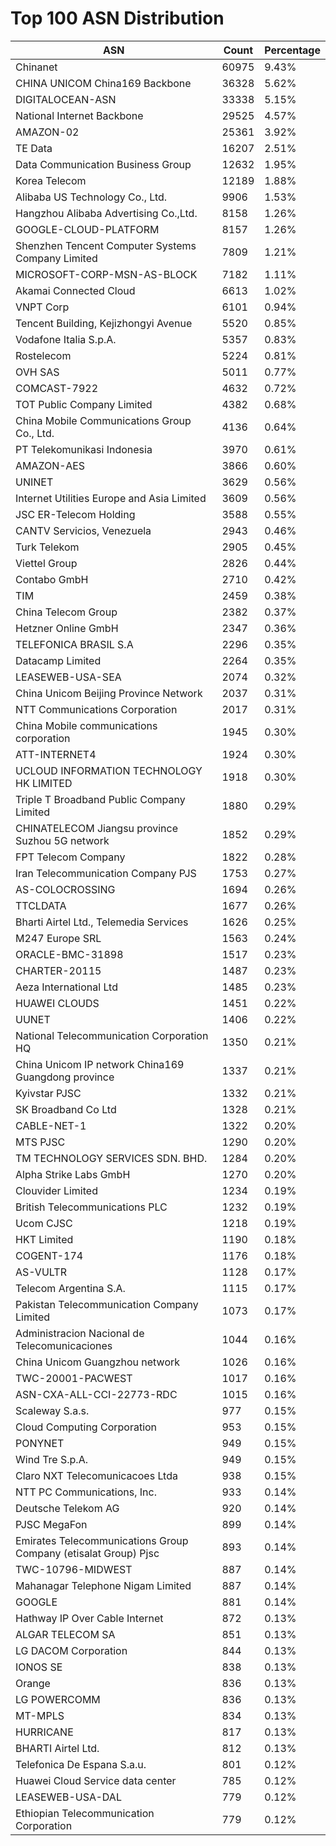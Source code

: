 # Top 100 ASN Distribution
| ASN | Count | Percentage |
|----|----|----|
| Chinanet | 60975 | 9.43% |
| CHINA UNICOM China169 Backbone | 36328 | 5.62% |
| DIGITALOCEAN-ASN | 33338 | 5.15% |
| National Internet Backbone | 29525 | 4.57% |
| AMAZON-02 | 25361 | 3.92% |
| TE Data | 16207 | 2.51% |
| Data Communication Business Group | 12632 | 1.95% |
| Korea Telecom | 12189 | 1.88% |
| Alibaba US Technology Co., Ltd. | 9906 | 1.53% |
| Hangzhou Alibaba Advertising Co.,Ltd. | 8158 | 1.26% |
| GOOGLE-CLOUD-PLATFORM | 8157 | 1.26% |
| Shenzhen Tencent Computer Systems Company Limited | 7809 | 1.21% |
| MICROSOFT-CORP-MSN-AS-BLOCK | 7182 | 1.11% |
| Akamai Connected Cloud | 6613 | 1.02% |
| VNPT Corp | 6101 | 0.94% |
| Tencent Building, Kejizhongyi Avenue | 5520 | 0.85% |
| Vodafone Italia S.p.A. | 5357 | 0.83% |
| Rostelecom | 5224 | 0.81% |
| OVH SAS | 5011 | 0.77% |
| COMCAST-7922 | 4632 | 0.72% |
| TOT Public Company Limited | 4382 | 0.68% |
| China Mobile Communications Group Co., Ltd. | 4136 | 0.64% |
| PT Telekomunikasi Indonesia | 3970 | 0.61% |
| AMAZON-AES | 3866 | 0.60% |
| UNINET | 3629 | 0.56% |
| Internet Utilities Europe and Asia Limited | 3609 | 0.56% |
| JSC ER-Telecom Holding | 3588 | 0.55% |
| CANTV Servicios, Venezuela | 2943 | 0.46% |
| Turk Telekom | 2905 | 0.45% |
| Viettel Group | 2826 | 0.44% |
| Contabo GmbH | 2710 | 0.42% |
| TIM | 2459 | 0.38% |
| China Telecom Group | 2382 | 0.37% |
| Hetzner Online GmbH | 2347 | 0.36% |
| TELEFONICA BRASIL S.A | 2296 | 0.35% |
| Datacamp Limited | 2264 | 0.35% |
| LEASEWEB-USA-SEA | 2074 | 0.32% |
| China Unicom Beijing Province Network | 2037 | 0.31% |
| NTT Communications Corporation | 2017 | 0.31% |
| China Mobile communications corporation | 1945 | 0.30% |
| ATT-INTERNET4 | 1924 | 0.30% |
| UCLOUD INFORMATION TECHNOLOGY HK LIMITED | 1918 | 0.30% |
| Triple T Broadband Public Company Limited | 1880 | 0.29% |
| CHINATELECOM Jiangsu province Suzhou 5G network | 1852 | 0.29% |
| FPT Telecom Company | 1822 | 0.28% |
| Iran Telecommunication Company PJS | 1753 | 0.27% |
| AS-COLOCROSSING | 1694 | 0.26% |
| TTCLDATA | 1677 | 0.26% |
| Bharti Airtel Ltd., Telemedia Services | 1626 | 0.25% |
| M247 Europe SRL | 1563 | 0.24% |
| ORACLE-BMC-31898 | 1517 | 0.23% |
| CHARTER-20115 | 1487 | 0.23% |
| Aeza International Ltd | 1485 | 0.23% |
| HUAWEI CLOUDS | 1451 | 0.22% |
| UUNET | 1406 | 0.22% |
| National Telecommunication Corporation HQ | 1350 | 0.21% |
| China Unicom IP network China169 Guangdong province | 1337 | 0.21% |
| Kyivstar PJSC | 1332 | 0.21% |
| SK Broadband Co Ltd | 1328 | 0.21% |
| CABLE-NET-1 | 1322 | 0.20% |
| MTS PJSC | 1290 | 0.20% |
| TM TECHNOLOGY SERVICES SDN. BHD. | 1284 | 0.20% |
| Alpha Strike Labs GmbH | 1270 | 0.20% |
| Clouvider Limited | 1234 | 0.19% |
| British Telecommunications PLC | 1232 | 0.19% |
| Ucom CJSC | 1218 | 0.19% |
| HKT Limited | 1190 | 0.18% |
| COGENT-174 | 1176 | 0.18% |
| AS-VULTR | 1128 | 0.17% |
| Telecom Argentina S.A. | 1115 | 0.17% |
| Pakistan Telecommunication Company Limited | 1073 | 0.17% |
| Administracion Nacional de Telecomunicaciones | 1044 | 0.16% |
| China Unicom Guangzhou network | 1026 | 0.16% |
| TWC-20001-PACWEST | 1017 | 0.16% |
| ASN-CXA-ALL-CCI-22773-RDC | 1015 | 0.16% |
| Scaleway S.a.s. | 977 | 0.15% |
| Cloud Computing Corporation | 953 | 0.15% |
| PONYNET | 949 | 0.15% |
| Wind Tre S.p.A. | 949 | 0.15% |
| Claro NXT Telecomunicacoes Ltda | 938 | 0.15% |
| NTT PC Communications, Inc. | 933 | 0.14% |
| Deutsche Telekom AG | 920 | 0.14% |
| PJSC MegaFon | 899 | 0.14% |
| Emirates Telecommunications Group Company (etisalat Group) Pjsc | 893 | 0.14% |
| TWC-10796-MIDWEST | 887 | 0.14% |
| Mahanagar Telephone Nigam Limited | 887 | 0.14% |
| GOOGLE | 881 | 0.14% |
| Hathway IP Over Cable Internet | 872 | 0.13% |
| ALGAR TELECOM SA | 851 | 0.13% |
| LG DACOM Corporation | 844 | 0.13% |
| IONOS SE | 838 | 0.13% |
| Orange | 836 | 0.13% |
| LG POWERCOMM | 836 | 0.13% |
| MT-MPLS | 834 | 0.13% |
| HURRICANE | 817 | 0.13% |
| BHARTI Airtel Ltd. | 812 | 0.13% |
| Telefonica De Espana S.a.u. | 801 | 0.12% |
| Huawei Cloud Service data center | 785 | 0.12% |
| LEASEWEB-USA-DAL | 779 | 0.12% |
| Ethiopian Telecommunication Corporation | 779 | 0.12% |
